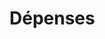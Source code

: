 # Dépenses



























































































































